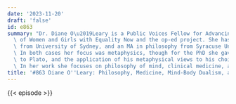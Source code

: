```yaml
---
date: '2023-11-20'
draft: 'false'
id: e863
summary: "Dr. Diane O\u2019Leary is a Public Voices Fellow for Advancing the Rights\
  \ of Women and Girls with Equality Now and the op-ed project. She has a PhD in philosophy\
  \ from University of Sydney, and an MA in philosophy from Syracuse University.\_\
  \ In both cases her focus was metaphysics, though for the PhD she gave her attention\
  \ to Plato, and the application of his metaphysical views to his choices as writer.\
  \ In her work she focuses on philosophy of mind, clinical medicine, and gender equity."
title: '#863 Diane O''Leary: Philosophy, Medicine, Mind-Body Dualism, and Psychiatry'
---
```

{{< episode >}}
